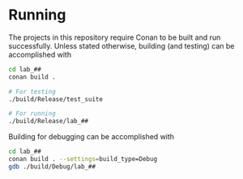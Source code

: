 # Running
The projects in this repository require Conan to be built and run successfully. Unless stated otherwise,
building (and testing) can be accomplished with
```sh
cd lab_##
conan build . 

# For testing
./build/Release/test_suite

# For running 
./build/Release/lab_##
```

Building for debugging can be accomplished with
```sh
cd lab_##
conan build . --settings=build_type=Debug
gdb ./build/Debug/lab_##
```
